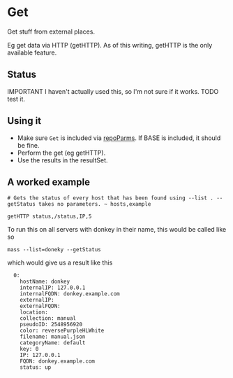 # Get

Get stuff from external places. 

Eg get data via HTTP (getHTTP). As of this writing, getHTTP is the only available feature.

## Status

IMPORTANT I haven't actually used this, so I'm not sure if it works.
TODO test it.

## Using it

* Make sure `Get` is included via [repoParms](https://github.com/ksandom/achel/blob/master/docs/programming/creatingARepositoryWithProfiles.md#use-repoparmdefinepackages-to-create-a-profile). If BASE is included, it should be fine.
* Perform the get (eg getHTTP).
* Use the results in the resultSet.

## A worked example

    # Gets the status of every host that has been found using --list . --getStatus takes no parameters. ~ hosts,example
    
    getHTTP status,/status,IP,5

To run this on all servers with donkey in their name, this would be called like so

    mass --list=doneky --getStatus

which would give us a result like this

      0: 
        hostName: donkey
        internalIP: 127.0.0.1
        internalFQDN: donkey.example.com
        externalIP: 
        externalFQDN: 
        location: 
        collection: manual
        pseudoID: 2548956920
        color: reversePurpleHLWhite
        filename: manual.json
        categoryName: default
        key: 0
        IP: 127.0.0.1
        FQDN: donkey.example.com
        status: up
